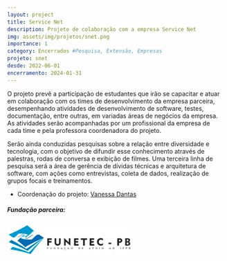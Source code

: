 ```yaml
---
layout: project
title: Service Net
description: Projeto de colaboração com a empresa Service Net
img: assets/img/projetos/snet.png
importance: 1
category: Encerrados #Pesquisa, Extensão, Empresas
projeto: snet
desde: 2022-06-01
encerramento: 2024-01-31
---
```


O projeto prevê a participação de estudantes que irão se capacitar e atuar em colaboração com os times de desenvolvimento da empresa parceira, desempenhando atividades de desenvolvimento de software, testes, documentação, entre outras, em variadas áreas de negócios da empresa. As atividades serão acompanhadas por um profissional da empresa de cada time e pela professora coordenadora do projeto.

Serão ainda conduzidas pesquisas sobre a relação entre diversidade e tecnologia, com o objetivo de difundir esse conhecimento através de palestras, rodas de conversa e exibição de filmes.
Uma terceira linha de pesquisa será a área de gerência de dívidas técnicas e arquitetura de software, com ações como entrevistas, coleta de dados, realização de grupos focais e treinamentos.

* Coordenação do projeto: [Vanessa Dantas](/equipe/vanessa_dantas)

##### Fundação parceira:
[![Fundação parceira](/assets/img/logos/logo-funetec.png#right)](https://www.funetec.com/)